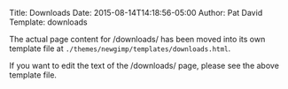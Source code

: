 Title: Downloads
Date: 2015-08-14T14:18:56-05:00
Author: Pat David
Template: downloads

The actual page content for /downloads/ has been moved into its own template
file at `./themes/newgimp/templates/downloads.html`.

If you want to edit the text of the /downloads/ page, please see the above
template file.

